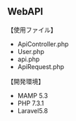 ## WebAPI
【使用ファイル】
- ApiController.php
- User.php
- api.php
- ApiRequest.php

【開発環境】
- MAMP 5.3
- PHP 7.3.1
- Laravel5.8
